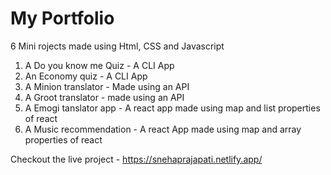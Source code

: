 # My Portfolio

6 Mini rojects made using Html, CSS and Javascript

1. A Do you know me Quiz - A CLI App
2. An Economy quiz - A CLI App
3. A Minion translator - Made using an API
4. A Groot translator - made using an API
5. A Emogi tanslator app - A react app made using map and list properties of react
6. A Music recommendation - A react App made using map and array properties of react

Checkout the live project - https://snehaprajapati.netlify.app/
